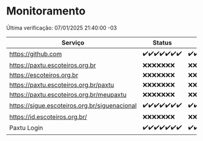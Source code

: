 # Monitoramento

Última verificação: 07/01/2025 21:40:00 -03

|Serviço|Status|Últimas 24h|
|---|---|---|
|https://github.com|<span title="2024-12-31: OK=23">✔️</span><span title="2025-01-01: OK=23">✔️</span><span title="2025-01-02: OK=23">✔️</span><span title="2025-01-03: OK=23">✔️</span><span title="2025-01-04: OK=23">✔️</span><span title="2025-01-05: OK=23">✔️</span><span title="2025-01-06: OK=23">✔️</span>|<span title="06/01/2025 21:41:00 -03 : 200">✔️</span><span title="06/01/2025 23:11:00 -03 : 200">✔️</span><span title="07/01/2025 00:16:00 -03 : 200">✔️</span><span title="07/01/2025 01:10:00 -03 : 200">✔️</span><span title="07/01/2025 02:08:00 -03 : 200">✔️</span><span title="07/01/2025 03:12:00 -03 : 200">✔️</span><span title="07/01/2025 04:08:00 -03 : 200">✔️</span><span title="07/01/2025 05:11:00 -03 : 200">✔️</span><span title="07/01/2025 06:09:00 -03 : 200">✔️</span><span title="07/01/2025 07:09:00 -03 : 200">✔️</span><span title="07/01/2025 08:07:00 -03 : 200">✔️</span><span title="07/01/2025 09:15:00 -03 : 200">✔️</span><span title="07/01/2025 10:16:00 -03 : 200">✔️</span><span title="07/01/2025 12:17:00 -03 : 200">✔️</span><span title="07/01/2025 13:26:00 -03 : 200">✔️</span><span title="07/01/2025 14:07:00 -03 : 200">✔️</span><span title="07/01/2025 15:11:00 -03 : 200">✔️</span><span title="07/01/2025 16:06:00 -03 : 200">✔️</span><span title="07/01/2025 17:09:00 -03 : 200">✔️</span><span title="07/01/2025 18:07:00 -03 : 200">✔️</span><span title="07/01/2025 19:07:00 -03 : 200">✔️</span><span title="07/01/2025 20:07:00 -03 : 200">✔️</span><span title="07/01/2025 21:40:00 -03 : 200">✔️</span>|
|https://paxtu.escoteiros.org.br|<span title="2024-12-31: Falhas=23">❌</span><span title="2025-01-01: Falhas=23">❌</span><span title="2025-01-02: Falhas=23">❌</span><span title="2025-01-03: Falhas=23">❌</span><span title="2025-01-04: Falhas=23">❌</span><span title="2025-01-05: Falhas=23">❌</span><span title="2025-01-06: Falhas=23">❌</span>|<span title="06/01/2025 21:41:00 -03 : 403">❌</span><span title="06/01/2025 23:11:00 -03 : 403">❌</span><span title="07/01/2025 00:16:00 -03 : 403">❌</span><span title="07/01/2025 01:10:00 -03 : 403">❌</span><span title="07/01/2025 02:08:00 -03 : 403">❌</span><span title="07/01/2025 03:12:00 -03 : 403">❌</span><span title="07/01/2025 04:08:00 -03 : 403">❌</span><span title="07/01/2025 05:11:00 -03 : 403">❌</span><span title="07/01/2025 06:09:00 -03 : 403">❌</span><span title="07/01/2025 07:09:00 -03 : 403">❌</span><span title="07/01/2025 08:07:00 -03 : 403">❌</span><span title="07/01/2025 09:15:00 -03 : 403">❌</span><span title="07/01/2025 10:16:00 -03 : 403">❌</span><span title="07/01/2025 12:17:00 -03 : 403">❌</span><span title="07/01/2025 13:26:00 -03 : 403">❌</span><span title="07/01/2025 14:07:00 -03 : 403">❌</span><span title="07/01/2025 15:11:00 -03 : 403">❌</span><span title="07/01/2025 16:06:00 -03 : 403">❌</span><span title="07/01/2025 17:09:00 -03 : 403">❌</span><span title="07/01/2025 18:07:00 -03 : 403">❌</span><span title="07/01/2025 19:07:00 -03 : 403">❌</span><span title="07/01/2025 20:07:00 -03 : 403">❌</span><span title="07/01/2025 21:40:00 -03 : 403">❌</span>|
|https://escoteiros.org.br|<span title="2024-12-31: Falhas=23">❌</span><span title="2025-01-01: Falhas=23">❌</span><span title="2025-01-02: Falhas=23">❌</span><span title="2025-01-03: Falhas=23">❌</span><span title="2025-01-04: Falhas=23">❌</span><span title="2025-01-05: Falhas=23">❌</span><span title="2025-01-06: Falhas=23">❌</span>|<span title="06/01/2025 21:41:00 -03 : 403">❌</span><span title="06/01/2025 23:11:00 -03 : 403">❌</span><span title="07/01/2025 00:16:00 -03 : 403">❌</span><span title="07/01/2025 01:10:00 -03 : 403">❌</span><span title="07/01/2025 02:08:00 -03 : 403">❌</span><span title="07/01/2025 03:12:00 -03 : 403">❌</span><span title="07/01/2025 04:08:00 -03 : 403">❌</span><span title="07/01/2025 05:11:00 -03 : 403">❌</span><span title="07/01/2025 06:09:00 -03 : 403">❌</span><span title="07/01/2025 07:09:00 -03 : 403">❌</span><span title="07/01/2025 08:07:00 -03 : 403">❌</span><span title="07/01/2025 09:15:00 -03 : 403">❌</span><span title="07/01/2025 10:16:00 -03 : 403">❌</span><span title="07/01/2025 12:17:00 -03 : 403">❌</span><span title="07/01/2025 13:26:00 -03 : 403">❌</span><span title="07/01/2025 14:07:00 -03 : 403">❌</span><span title="07/01/2025 15:11:00 -03 : 403">❌</span><span title="07/01/2025 16:06:00 -03 : 403">❌</span><span title="07/01/2025 17:09:00 -03 : 403">❌</span><span title="07/01/2025 18:07:00 -03 : 403">❌</span><span title="07/01/2025 19:07:00 -03 : 403">❌</span><span title="07/01/2025 20:07:00 -03 : 403">❌</span><span title="07/01/2025 21:40:00 -03 : 403">❌</span>|
|https://paxtu.escoteiros.org.br/paxtu|<span title="2024-12-31: Falhas=23">❌</span><span title="2025-01-01: Falhas=23">❌</span><span title="2025-01-02: Falhas=23">❌</span><span title="2025-01-03: Falhas=23">❌</span><span title="2025-01-04: Falhas=23">❌</span><span title="2025-01-05: Falhas=23">❌</span><span title="2025-01-06: Falhas=23">❌</span>|<span title="06/01/2025 21:41:00 -03 : 403">❌</span><span title="06/01/2025 23:11:00 -03 : 403">❌</span><span title="07/01/2025 00:16:00 -03 : 403">❌</span><span title="07/01/2025 01:10:00 -03 : 403">❌</span><span title="07/01/2025 02:08:00 -03 : 403">❌</span><span title="07/01/2025 03:12:00 -03 : 403">❌</span><span title="07/01/2025 04:08:00 -03 : 403">❌</span><span title="07/01/2025 05:11:00 -03 : 403">❌</span><span title="07/01/2025 06:09:00 -03 : 403">❌</span><span title="07/01/2025 07:09:00 -03 : 403">❌</span><span title="07/01/2025 08:07:00 -03 : 403">❌</span><span title="07/01/2025 09:15:00 -03 : 403">❌</span><span title="07/01/2025 10:16:00 -03 : 403">❌</span><span title="07/01/2025 12:17:00 -03 : 403">❌</span><span title="07/01/2025 13:26:00 -03 : 403">❌</span><span title="07/01/2025 14:07:00 -03 : 403">❌</span><span title="07/01/2025 15:11:00 -03 : 403">❌</span><span title="07/01/2025 16:06:00 -03 : 403">❌</span><span title="07/01/2025 17:09:00 -03 : 403">❌</span><span title="07/01/2025 18:07:00 -03 : 403">❌</span><span title="07/01/2025 19:07:00 -03 : 403">❌</span><span title="07/01/2025 20:07:00 -03 : 403">❌</span><span title="07/01/2025 21:40:00 -03 : 403">❌</span>|
|https://paxtu.escoteiros.org.br/meupaxtu|<span title="2024-12-31: Falhas=23">❌</span><span title="2025-01-01: Falhas=23">❌</span><span title="2025-01-02: Falhas=23">❌</span><span title="2025-01-03: Falhas=23">❌</span><span title="2025-01-04: Falhas=23">❌</span><span title="2025-01-05: Falhas=23">❌</span><span title="2025-01-06: Falhas=23">❌</span>|<span title="06/01/2025 21:41:00 -03 : 403">❌</span><span title="06/01/2025 23:11:00 -03 : 403">❌</span><span title="07/01/2025 00:16:00 -03 : 403">❌</span><span title="07/01/2025 01:10:00 -03 : 403">❌</span><span title="07/01/2025 02:08:00 -03 : 403">❌</span><span title="07/01/2025 03:12:00 -03 : 403">❌</span><span title="07/01/2025 04:08:00 -03 : 403">❌</span><span title="07/01/2025 05:11:00 -03 : 403">❌</span><span title="07/01/2025 06:09:00 -03 : 403">❌</span><span title="07/01/2025 07:09:00 -03 : 403">❌</span><span title="07/01/2025 08:07:00 -03 : 403">❌</span><span title="07/01/2025 09:15:00 -03 : 403">❌</span><span title="07/01/2025 10:16:00 -03 : 403">❌</span><span title="07/01/2025 12:17:00 -03 : 403">❌</span><span title="07/01/2025 13:26:00 -03 : 403">❌</span><span title="07/01/2025 14:07:00 -03 : 403">❌</span><span title="07/01/2025 15:11:00 -03 : 403">❌</span><span title="07/01/2025 16:06:00 -03 : 403">❌</span><span title="07/01/2025 17:09:00 -03 : 403">❌</span><span title="07/01/2025 18:07:00 -03 : 403">❌</span><span title="07/01/2025 19:07:00 -03 : 403">❌</span><span title="07/01/2025 20:07:00 -03 : 403">❌</span><span title="07/01/2025 21:40:00 -03 : 403">❌</span>|
|https://sigue.escoteiros.org.br/siguenacional|<span title="2024-12-31: OK=23">✔️</span><span title="2025-01-01: OK=23">✔️</span><span title="2025-01-02: OK=23">✔️</span><span title="2025-01-03: OK=23">✔️</span><span title="2025-01-04: OK=23">✔️</span><span title="2025-01-05: OK=23">✔️</span><span title="2025-01-06: OK=23">✔️</span>|<span title="06/01/2025 21:41:00 -03 : 200">✔️</span><span title="06/01/2025 23:11:00 -03 : 200">✔️</span><span title="07/01/2025 00:16:00 -03 : 200">✔️</span><span title="07/01/2025 01:10:00 -03 : 200">✔️</span><span title="07/01/2025 02:08:00 -03 : 200">✔️</span><span title="07/01/2025 03:12:00 -03 : 200">✔️</span><span title="07/01/2025 04:08:00 -03 : 200">✔️</span><span title="07/01/2025 05:11:00 -03 : 200">✔️</span><span title="07/01/2025 06:09:00 -03 : 200">✔️</span><span title="07/01/2025 07:09:00 -03 : 200">✔️</span><span title="07/01/2025 08:07:00 -03 : 200">✔️</span><span title="07/01/2025 09:15:00 -03 : 200">✔️</span><span title="07/01/2025 10:16:00 -03 : 200">✔️</span><span title="07/01/2025 12:17:00 -03 : 200">✔️</span><span title="07/01/2025 13:26:00 -03 : 200">✔️</span><span title="07/01/2025 14:07:00 -03 : 200">✔️</span><span title="07/01/2025 15:11:00 -03 : 200">✔️</span><span title="07/01/2025 16:06:00 -03 : 200">✔️</span><span title="07/01/2025 17:09:00 -03 : 200">✔️</span><span title="07/01/2025 18:07:00 -03 : 200">✔️</span><span title="07/01/2025 19:07:00 -03 : 200">✔️</span><span title="07/01/2025 20:07:00 -03 : 200">✔️</span><span title="07/01/2025 21:40:00 -03 : 200">✔️</span>|
|https://id.escoteiros.org.br/|<span title="2024-12-31: Falhas=23">❌</span><span title="2025-01-01: Falhas=23">❌</span><span title="2025-01-02: Falhas=23">❌</span><span title="2025-01-03: Falhas=23">❌</span><span title="2025-01-04: Falhas=23">❌</span><span title="2025-01-05: Falhas=23">❌</span><span title="2025-01-06: Falhas=23">❌</span>|<span title="06/01/2025 21:41:00 -03 : 403">❌</span><span title="06/01/2025 23:11:00 -03 : 403">❌</span><span title="07/01/2025 00:16:00 -03 : 403">❌</span><span title="07/01/2025 01:10:00 -03 : 403">❌</span><span title="07/01/2025 02:08:00 -03 : 403">❌</span><span title="07/01/2025 03:12:00 -03 : 403">❌</span><span title="07/01/2025 04:08:00 -03 : 403">❌</span><span title="07/01/2025 05:11:00 -03 : 403">❌</span><span title="07/01/2025 06:09:00 -03 : 403">❌</span><span title="07/01/2025 07:09:00 -03 : 403">❌</span><span title="07/01/2025 08:07:00 -03 : 403">❌</span><span title="07/01/2025 09:15:00 -03 : 403">❌</span><span title="07/01/2025 10:16:00 -03 : 403">❌</span><span title="07/01/2025 12:17:00 -03 : 403">❌</span><span title="07/01/2025 13:26:00 -03 : 403">❌</span><span title="07/01/2025 14:07:00 -03 : 403">❌</span><span title="07/01/2025 15:11:00 -03 : 403">❌</span><span title="07/01/2025 16:06:00 -03 : 403">❌</span><span title="07/01/2025 17:09:00 -03 : 403">❌</span><span title="07/01/2025 18:07:00 -03 : 403">❌</span><span title="07/01/2025 19:07:00 -03 : 403">❌</span><span title="07/01/2025 20:07:00 -03 : 403">❌</span><span title="07/01/2025 21:40:00 -03 : 403">❌</span>|
|Paxtu Login|<span title="2024-12-31: OK=23">✔️</span><span title="2025-01-01: OK=23">✔️</span><span title="2025-01-02: OK=23">✔️</span><span title="2025-01-03: OK=23">✔️</span><span title="2025-01-04: OK=23">✔️</span><span title="2025-01-05: OK=23">✔️</span><span title="2025-01-06: OK=23">✔️</span>|<span title="06/01/2025 21:41:00 -03 : 200">✔️</span><span title="06/01/2025 23:11:00 -03 : 200">✔️</span><span title="07/01/2025 00:16:00 -03 : 200">✔️</span><span title="07/01/2025 01:10:00 -03 : 200">✔️</span><span title="07/01/2025 02:08:00 -03 : 200">✔️</span><span title="07/01/2025 03:12:00 -03 : 200">✔️</span><span title="07/01/2025 04:08:00 -03 : 200">✔️</span><span title="07/01/2025 05:11:00 -03 : 200">✔️</span><span title="07/01/2025 06:09:00 -03 : 200">✔️</span><span title="07/01/2025 07:09:00 -03 : 200">✔️</span><span title="07/01/2025 08:07:00 -03 : 200">✔️</span><span title="07/01/2025 09:15:00 -03 : 200">✔️</span><span title="07/01/2025 10:16:00 -03 : 200">✔️</span><span title="07/01/2025 12:17:00 -03 : 200">✔️</span><span title="07/01/2025 13:26:00 -03 : 200">✔️</span><span title="07/01/2025 14:07:00 -03 : 200">✔️</span><span title="07/01/2025 15:11:00 -03 : 200">✔️</span><span title="07/01/2025 16:06:00 -03 : 200">✔️</span><span title="07/01/2025 17:09:00 -03 : 200">✔️</span><span title="07/01/2025 18:07:00 -03 : 200">✔️</span><span title="07/01/2025 19:07:00 -03 : 200">✔️</span><span title="07/01/2025 20:07:00 -03 : 200">✔️</span><span title="07/01/2025 21:40:00 -03 : 200">✔️</span>|
